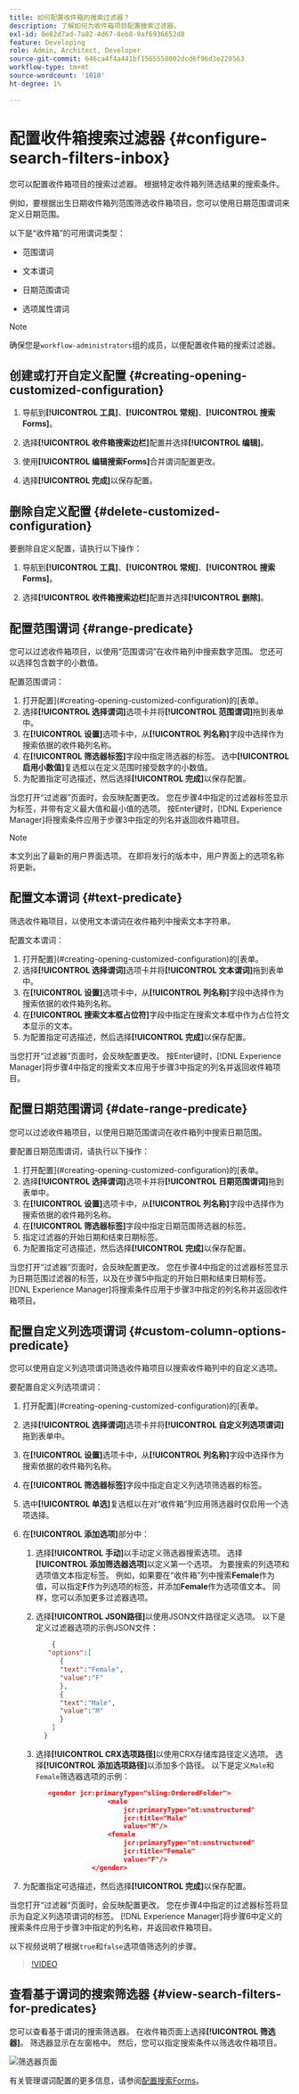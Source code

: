 ```yaml
---
title: 如何配置收件箱的搜索过滤器？
description: 了解如何为收件箱项目配置搜索过滤器。
exl-id: 0e82d7ad-7a82-4d67-8eb8-9af6936652d8
feature: Developing
role: Admin, Architect, Developer
source-git-commit: 646ca4f4a441bf1565558002dcd6f96d3e228563
workflow-type: tm+mt
source-wordcount: '1010'
ht-degree: 1%

---
```


# 配置收件箱搜索过滤器 {#configure-search-filters-inbox}

您可以配置收件箱项目的搜索过滤器。 根据特定收件箱列筛选结果的搜索条件。

例如，要根据出生日期收件箱列范围筛选收件箱项目，您可以使用日期范围谓词来定义日期范围。

以下是“收件箱”的可用谓词类型：

* 范围谓词

* 文本谓词

* 日期范围谓词

* 选项属性谓词

>[!NOTE]
>
>确保您是`workflow-administrators`组的成员，以便配置收件箱的搜索过滤器。

## 创建或打开自定义配置 {#creating-opening-customized-configuration}

1. 导航到&#x200B;**[!UICONTROL 工具]**、**[!UICONTROL 常规]**、**[!UICONTROL 搜索Forms]**。

1. 选择&#x200B;**[!UICONTROL 收件箱搜索边栏]**&#x200B;配置并选择&#x200B;**[!UICONTROL 编辑]**。
1. 使用&#x200B;**[!UICONTROL 编辑搜索Forms]**&#x200B;合并谓词配置更改。
1. 选择&#x200B;**[!UICONTROL 完成]**&#x200B;以保存配置。

## 删除自定义配置 {#delete-customized-configuration}

要删除自定义配置，请执行以下操作：

1. 导航到&#x200B;**[!UICONTROL 工具]**、**[!UICONTROL 常规]**、**[!UICONTROL 搜索Forms]**。

1. 选择&#x200B;**[!UICONTROL 收件箱搜索边栏]**&#x200B;配置并选择&#x200B;**[!UICONTROL 删除]**。

## 配置范围谓词 {#range-predicate}

您可以过滤收件箱项目，以使用“范围谓词”在收件箱列中搜索数字范围。 您还可以选择包含数字的小数值。

配置范围谓词：

1. 打开配置](#creating-opening-customized-configuration)的[表单。
1. 选择&#x200B;**[!UICONTROL 选择谓词]**&#x200B;选项卡并将&#x200B;**[!UICONTROL 范围谓词]**&#x200B;拖到表单中。
1. 在&#x200B;**[!UICONTROL 设置]**&#x200B;选项卡中，从&#x200B;**[!UICONTROL 列名称]**&#x200B;字段中选择作为搜索依据的收件箱列名称。
1. 在&#x200B;**[!UICONTROL 筛选器标签]**&#x200B;字段中指定筛选器的标签。 选中&#x200B;**[!UICONTROL 启用小数值]**&#x200B;复选框以在定义范围时接受数字的小数值。
1. 为配置指定可选描述，然后选择&#x200B;**[!UICONTROL 完成]**&#x200B;以保存配置。

当您打开“过滤器”页面时，会反映配置更改。 您在步骤4中指定的过滤器标签显示为标签，并带有定义最大值和最小值的选项。 按Enter键时，[!DNL Experience Manager]将搜索条件应用于步骤3中指定的列名并返回收件箱项目。

>[!NOTE]
>
>本文列出了最新的用户界面选项。 在即将发行的版本中，用户界面上的选项名称将更新。

## 配置文本谓词 {#text-predicate}

筛选收件箱项目，以使用文本谓词在收件箱列中搜索文本字符串。

配置文本谓词：

1. 打开配置](#creating-opening-customized-configuration)的[表单。
1. 选择&#x200B;**[!UICONTROL 选择谓词]**&#x200B;选项卡并将&#x200B;**[!UICONTROL 文本谓词]**&#x200B;拖到表单中。
1. 在&#x200B;**[!UICONTROL 设置]**&#x200B;选项卡中，从&#x200B;**[!UICONTROL 列名称]**&#x200B;字段中选择作为搜索依据的收件箱列名称。
1. 在&#x200B;**[!UICONTROL 搜索文本框占位符]**&#x200B;字段中指定在搜索文本框中作为占位符文本显示的文本。
1. 为配置指定可选描述，然后选择&#x200B;**[!UICONTROL 完成]**&#x200B;以保存配置。

当您打开“过滤器”页面时，会反映配置更改。 按Enter键时，[!DNL Experience Manager]将步骤4中指定的搜索文本应用于步骤3中指定的列名并返回收件箱项目。

## 配置日期范围谓词 {#date-range-predicate}

您可以过滤收件箱项目，以使用日期范围谓词在收件箱列中搜索日期范围。

要配置日期范围谓词，请执行以下操作：

1. 打开配置](#creating-opening-customized-configuration)的[表单。
1. 选择&#x200B;**[!UICONTROL 选择谓词]**&#x200B;选项卡并将&#x200B;**[!UICONTROL 日期范围谓词]**&#x200B;拖到表单中。
1. 在&#x200B;**[!UICONTROL 设置]**&#x200B;选项卡中，从&#x200B;**[!UICONTROL 列名称]**&#x200B;字段中选择作为搜索依据的收件箱列名称。
1. 在&#x200B;**[!UICONTROL 筛选器标签]**&#x200B;字段中指定日期范围筛选器的标签。
1. 指定过滤器的开始日期和结束日期标签。
1. 为配置指定可选描述，然后选择&#x200B;**[!UICONTROL 完成]**&#x200B;以保存配置。

当您打开“过滤器”页面时，会反映配置更改。 您在步骤4中指定的过滤器标签显示为日期范围过滤器的标签，以及在步骤5中指定的开始日期和结束日期标签。 [!DNL Experience Manager]将搜索条件应用于步骤3中指定的列名称并返回收件箱项目。

## 配置自定义列选项谓词 {#custom-column-options-predicate}

您可以使用自定义列选项谓词筛选收件箱项目以搜索收件箱列中的自定义选项。

要配置自定义列选项谓词：

1. 打开配置](#creating-opening-customized-configuration)的[表单。
1. 选择&#x200B;**[!UICONTROL 选择谓词]**&#x200B;选项卡并将&#x200B;**[!UICONTROL 自定义列选项谓词]**&#x200B;拖到表单中。
1. 在&#x200B;**[!UICONTROL 设置]**&#x200B;选项卡中，从&#x200B;**[!UICONTROL 列名称]**&#x200B;字段中选择作为搜索依据的收件箱列名称。
1. 在&#x200B;**[!UICONTROL 筛选器标签]**&#x200B;字段中指定自定义列选项筛选器的标签。
1. 选中&#x200B;**[!UICONTROL 单选]**&#x200B;复选框以在对“收件箱”列应用筛选器时仅启用一个选项选择。
1. 在&#x200B;**[!UICONTROL 添加选项]**&#x200B;部分中：
   1. 选择&#x200B;**[!UICONTROL 手动]**&#x200B;以手动定义筛选器搜索选项。 选择&#x200B;**[!UICONTROL 添加筛选器选项]**&#x200B;以定义第一个选项。 为要搜索的列选项和选项值文本指定标签。 例如，如果要在“收件箱”列中搜索&#x200B;**Female**&#x200B;作为值，可以指定&#x200B;**F**&#x200B;作为列选项的标签，并添加&#x200B;**Female**&#x200B;作为选项值文本。 同样，您可以添加更多过滤器选项。
   1. 选择&#x200B;**[!UICONTROL JSON路径]**&#x200B;以使用JSON文件路径定义选项。 以下是定义过滤器选项的示例JSON文件：

      ```JSON
          {
         "options":[
            {
            "text":"Female",
            "value":"F"
            },
            {
            "text":"Male",
            "value":"M"
            }
          ]
        }
      ```

   1. 选择&#x200B;**[!UICONTROL CRX选项路径]**&#x200B;以使用CRX存储库路径定义选项。 选择&#x200B;**[!UICONTROL 添加选项路径]**&#x200B;以添加多个路径。 以下是定义`Male`和`Female`筛选器选项的示例：

      ```JSON
         <gender jcr:primaryType="sling:OrderedFolder">
                        <male
                            jcr:primaryType="nt:unstructured"
                            jcr:title="Male"
                            value="M"/>
                        <female
                            jcr:primaryType="nt:unstructured"
                            jcr:title="Female"
                            value="F"/>
                    </gender>
      ```

1. 为配置指定可选描述，然后选择&#x200B;**[!UICONTROL 完成]**&#x200B;以保存配置。

当您打开“过滤器”页面时，会反映配置更改。 您在步骤4中指定的过滤器标签将显示为自定义列选项谓词的标签。 [!DNL Experience Manager]将步骤6中定义的搜索条件应用于步骤3中指定的列名称，并返回收件箱项目。

以下视频说明了根据`true`和`false`选项值筛选列的步骤。

>[!VIDEO](https://video.tv.adobe.com/v/335679)

## 查看基于谓词的搜索筛选器 {#view-search-filters-for-predicates}

您可以查看基于谓词的搜索筛选器。 在收件箱页面上选择&#x200B;**[!UICONTROL 筛选器]**。 筛选器显示在左窗格中。 然后，您可以指定搜索条件以筛选收件箱项目。

![筛选器页面](assets/apply-filters.png)

有关管理谓词配置的更多信息，请参阅[配置搜索Forms](search-forms.md)。
